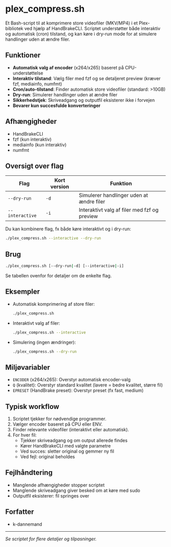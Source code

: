 # plex_compress.sh

Et Bash-script til at komprimere store videofiler (MKV/MP4) i et Plex-bibliotek ved hjælp af HandBrakeCLI. Scriptet understøtter både interaktiv og automatisk (cron) tilstand, og kan køre i dry-run mode for at simulere handlinger uden at ændre filer.

## Funktioner
- **Automatisk valg af encoder** (x264/x265) baseret på CPU-understøttelse
- **Interaktiv tilstand**: Vælg filer med fzf og se detaljeret preview (kræver fzf, mediainfo, numfmt)
- **Cron/auto-tilstand**: Finder automatisk store videofiler (standard: >10GB)
- **Dry-run**: Simulerer handlinger uden at ændre filer
- **Sikkerhedstjek**: Skriveadgang og outputfil eksisterer ikke i forvejen
- **Bevarer kun succesfulde konverteringer**

## Afhængigheder
- HandBrakeCLI
- fzf (kun interaktiv)
- mediainfo (kun interaktiv)
- numfmt


## Oversigt over flag

| Flag              | Kort version | Funktion                                                      |
|-------------------|--------------|---------------------------------------------------------------|
| `--dry-run`       | `-d`         | Simulerer handlinger uden at ændre filer                      |
| `--interactive`   | `-i`         | Interaktivt valg af filer med fzf og preview                  |

Du kan kombinere flag, fx både køre interaktivt og i dry-run:

```bash
./plex_compress.sh --interactive --dry-run
```

## Brug
```bash
./plex_compress.sh [--dry-run|-d] [--interactive|-i]
```

Se tabellen ovenfor for detaljer om de enkelte flag.

## Eksempler
- Automatisk komprimering af store filer:
  ```bash
  ./plex_compress.sh
  ```
- Interaktivt valg af filer:
  ```bash
  ./plex_compress.sh --interactive
  ```
- Simulering (ingen ændringer):
  ```bash
  ./plex_compress.sh --dry-run
  ```

## Miljøvariabler
- `ENCODER` (x264/x265): Overstyr automatisk encoder-valg
- `Q` (kvalitet): Overstyr standard kvalitet (lavere = bedre kvalitet, større fil)
- `EPRESET` (HandBrake preset): Overstyr preset (fx fast, medium)

## Typisk workflow
1. Scriptet tjekker for nødvendige programmer.
2. Vælger encoder baseret på CPU eller ENV.
3. Finder relevante videofiler (interaktivt eller automatisk).
4. For hver fil:
   - Tjekker skriveadgang og om output allerede findes
   - Kører HandBrakeCLI med valgte parametre
   - Ved succes: sletter original og gemmer ny fil
   - Ved fejl: original beholdes

## Fejlhåndtering
- Manglende afhængigheder stopper scriptet
- Manglende skriveadgang giver besked om at køre med sudo
- Outputfil eksisterer: fil springes over

## Forfatter
- k-dannemand

---

*Se scriptet for flere detaljer og tilpasninger.*
